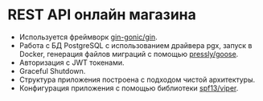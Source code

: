 # REST API онлайн магазина
- Используется фреймворк [gin-gonic/gin](https://github.com/gin-gonic/gin).
- Работа с БД PostgreSQL с использованием драйвера pgx, запуск в Docker, генерация файлов миграций с помощью [pressly/goose](https://github.com/pressly/goose).<br>
- Авторизация с JWT токенами.<br>
- Graceful Shutdown.<br>
- Структура приложения построена с подходом чистой архитектуры.<br>
- Конфигурация приложения с помощью библиотеки [spf13/viper](https://github.com/spf13/viper).<br>
